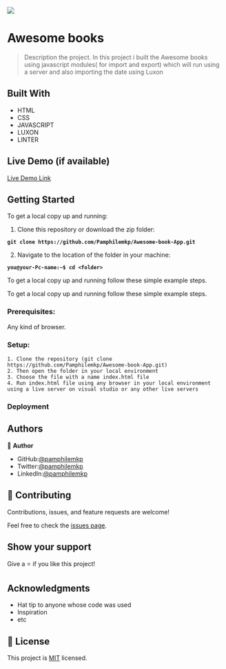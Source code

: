 ![](https://img.shields.io/badge/Microverse-blueviolet)

# Awesome books

> Description the project.
In this project i built the Awesome books using javascript modules( for import and export) which will run using a server and also importing the date using Luxon


## Built With

- HTML
- CSS
- JAVASCRIPT
- LUXON
- LINTER

## Live Demo (if available)

[Live Demo Link](https://livedemo.com)


## Getting Started

To get a local copy up and running:

1. Clone this repository or download the zip folder:

**``git clone https://github.com/Pamphilemkp/Awesome-book-App.git``**

2. Navigate to the location of the folder in your machine:

**``you@your-Pc-name:~$ cd <folder>``**

To get a local copy up and running follow these simple example steps.


To get a local copy up and running follow these simple example steps.

### Prerequisites: 
Any kind of browser. 

### Setup:
    1. Clone the repository (git clone https://github.com/Pamphilemkp/Awesome-book-App.git)
    2. Then open the folder in your local environment 
    3. Choose the file with a name index.html file
    4. Run index.html file using any browser in your local environment using a live server on visual studio or any other live servers


### Deployment



## Authors

👤 **Author**

   - GitHub:[@pamphilemkp](https://github.com/pamphilemkp)
   - Twitter:[@pamphilemkp](https://github.com/PamphileMusonda)
   - LinkedIn:[@pamphilemkp](https://github.com/PamphileMusonda-2bb8a9237)

## 🤝 Contributing

Contributions, issues, and feature requests are welcome!

Feel free to check the [issues page](../../issues/).

## Show your support

Give a ⭐️ if you like this project!

## Acknowledgments

- Hat tip to anyone whose code was used
- Inspiration
- etc

## 📝 License

This project is [MIT](./MIT.md) licensed.
